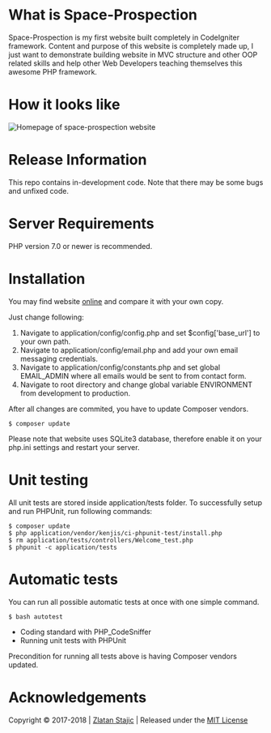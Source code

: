 What is Space-Prospection
=======

Space-Prospection is my first website built completely in CodeIgniter framework. Content and purpose of this website is completely made up, I just want to demonstrate building website in MVC structure and other OOP related skills and help other Web Developers teaching themselves this awesome PHP framework.

How it looks like
=======

![Homepage of space-prospection website](http://link.zlatanstajic.com/images/portfolio/space-prospection.jpg)

Release Information
=======

This repo contains in-development code. Note that there may be some bugs and unfixed code.

Server Requirements
=======

PHP version 7.0 or newer is recommended.

Installation
=======

You may find website [online] and compare it with your own copy. 

Just change following:

1. Navigate to application/config/config.php and set $config['base_url'] to your own path. 
2. Navigate to application/config/email.php and add your own email messaging credentials.
3. Navigate to application/config/constants.php and set global EMAIL_ADMIN where all emails would be sent to from contact form.
4. Navigate to root directory and change global variable ENVIRONMENT from development to production.

After all changes are commited, you have to update Composer vendors.

```
$ composer update
```

Please note that website uses SQLite3 database, therefore enable it on your php.ini settings and restart your server.

Unit testing
=======

All unit tests are stored inside application/tests folder. To successfully setup and run PHPUnit, run following commands:

```
$ composer update
$ php application/vendor/kenjis/ci-phpunit-test/install.php
$ rm application/tests/controllers/Welcome_test.php
$ phpunit -c application/tests
```

Automatic tests
=======

You can run all possible automatic tests at once with one simple command.

```
$ bash autotest
```

* Coding standard with PHP_CodeSniffer
* Running unit tests with PHPUnit

Precondition for running all tests above is having Composer vendors updated.

Acknowledgements
=======

Copyright © 2017-2018 | [Zlatan Stajic] | Released under the [MIT License]

[online]: https://space-prospection.zlatanstajic.com
[Zlatan Stajic]: https://www.zlatanstajic.com/
[MIT License]: http://www.opensource.org/licenses/mit-license.php